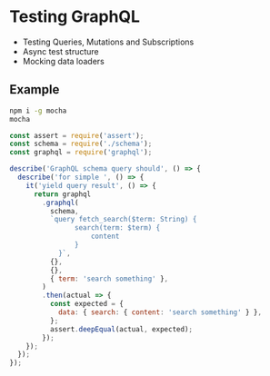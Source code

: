 # Testing GraphQL

- Testing Queries, Mutations and Subscriptions
- Async test structure
- Mocking data loaders

## Example

```bash
npm i -g mocha
mocha
```

```javascript
const assert = require('assert');
const schema = require('./schema');
const graphql = require('graphql');

describe('GraphQL schema query should', () => {
  describe('for simple ', () => {
    it('yield query result', () => {
      return graphql
        .graphql(
          schema,
          `query fetch_search($term: String) {
                search(term: $term) {
                    content
                }
            }`,
          {},
          {},
          { term: 'search something' },
        )
        .then(actual => {
          const expected = {
            data: { search: { content: 'search something' } },
          };
          assert.deepEqual(actual, expected);
        });
    });
  });
});
```
